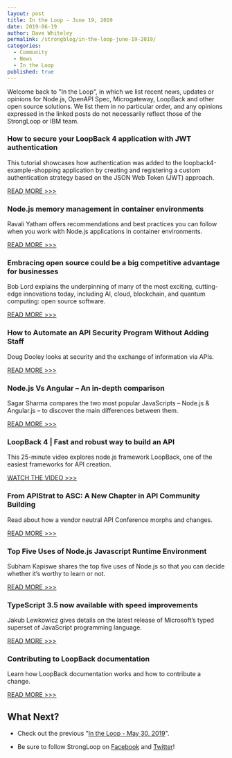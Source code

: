 ```yaml
---
layout: post
title: In the Loop - June 19, 2019
date: 2019-06-19
author: Dave Whiteley
permalink: /strongblog/in-the-loop-june-19-2019/
categories:
  - Community
  - News
  - In the Loop
published: true
---
```


Welcome back to "In the Loop", in which we list recent news, updates or opinions for Node.js, OpenAPI Spec, Microgateway, LoopBack and other open source solutions. We list them in no particular order, and any opinions expressed in the linked posts do not necessarily reflect those of the StrongLoop or IBM team.
<!--more-->

### How to secure your LoopBack 4 application with JWT authentication

This tutorial showcases how authentication was added to the loopback4-example-shopping application by creating and registering a custom authentication strategy based on the JSON Web Token (JWT) approach.

[READ MORE >>>](https://loopback.io/doc/en/lb4/Authentication-Tutorial.html)

### Node.js memory management in container environments

Ravali Yatham offers recommendations and best practices you can follow when you work with Node.js applications in container environments.

[READ MORE >>>](https://medium.com/the-node-js-collection/node-js-memory-management-in-container-environments-7eb8409a74e8)

### Embracing open source could be a big competitive advantage for businesses

Bob Lord explains the underpinning of many of the most exciting, cutting-edge innovations today, including AI, cloud, blockchain, and quantum computing: open source software.

[READ MORE >>>](https://www.fastcompany.com/90364152/embracing-open-source-could-be-a-big-competitive-advantage-for-businesses)

### How to Automate an API Security Program Without Adding Staff

Doug Dooley looks at security and the exchange of information via APIs.

[READ MORE >>>](https://devops.com/how-to-automate-an-api-security-program-without-adding-staff/)

### Node.js Vs Angular – An in-depth comparison

Sagar Sharma compares the two most popular JavaScripts – Node.js & Angular.js – to discover the main differences between them.

[READ MORE >>>](https://jaxenter.com/node-js-vs-angular-depth-comparison-159129.html)

### LoopBack 4 | Fast and robust way to build an API

This 25-minute video explores node.js framework LoopBack, one of the easiest frameworks for API creation. 

[WATCH THE VIDEO >>>](https://www.youtube.com/watch?v=jQ6abvNmQiA)

### From APIStrat to ASC: A New Chapter in API Community Building

Read about how a vendor neutral API Conference morphs and changes.

[READ MORE >>>](https://area67.org/2019/06/07/from-apistrat-to-asc-a-new-chapter-in-api-community-building/)

### Top Five Uses of Node.js Javascript Runtime Environment 

Subham Kapiswe shares the top five uses of Node.js so that you can decide whether it’s worthy to learn or not.

[READ MORE >>>](https://www.technotification.com/2019/05/top-five-uses-of-node-js-javascript-runtime-environment.html)

### TypeScript 3.5 now available with speed improvements

Jakub Lewkowicz gives details on the latest release of Microsoft’s typed superset of JavaScript programming language.

[READ MORE >>>](https://sdtimes.com/msft/typescript-3-5-now-available-with-speed-improvements/)

### Contributing to LoopBack documentation

Learn how LoopBack documentation works and how to contribute a change.

[READ MORE >>>](https://loopback.io/doc/en/contrib/doc-contrib.html)

## What Next?

* Check out the previous "[In the Loop - May 30, 2019](https://strongloop.com/strongblog/in-the-loop-may-30-2019/)".

* Be sure to follow StrongLoop on [Facebook](https://www.facebook.com/strongloop/) and [Twitter](https://twitter.com/StrongLoop)!
